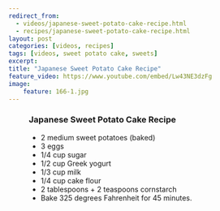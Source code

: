 ```yaml
---
redirect_from: 
  - videos/japanese-sweet-potato-cake-recipe.html
  - recipes/japanese-sweet-potato-cake-recipe.html
layout: post
categories: [videos, recipes]
tags: [videos, sweet potato cake, sweets]
excerpt: 
title: "Japanese Sweet Potato Cake Recipe"
feature_video: https://www.youtube.com/embed/Lw43NE3dzFg
image:
    feature: 166-1.jpg
---
```


<figure class="ingredients" markdown="1">

### Japanese Sweet Potato Cake Recipe
 
- 2 medium sweet potatoes (baked)
- 3 eggs
- 1/4 cup sugar
- 1/2 cup Greek yogurt
- 1/3 cup milk
- 1/4 cup cake flour
- 2 tablespoons + 2 teaspoons cornstarch
- Bake 325 degrees Fahrenheit for 45 minutes.

</figure>

